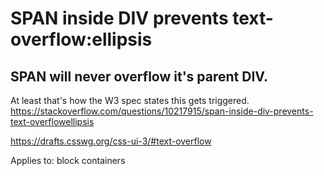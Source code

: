 # SPAN inside DIV prevents text-overflow:ellipsis

##  SPAN will never overflow it's parent DIV. 
At least that's how the W3 spec states this gets triggered.
https://stackoverflow.com/questions/10217915/span-inside-div-prevents-text-overflowellipsis

https://drafts.csswg.org/css-ui-3/#text-overflow

Applies to:	block containers

